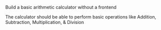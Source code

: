 Build a basic arithmetic calculator without a frontend

 The calculator should be able to perform basic operations like Addition, Subtraction, Multiplication, & Division